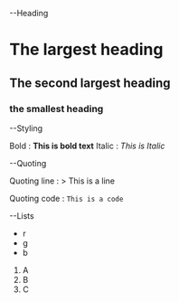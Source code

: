 
--Heading

# The largest heading
## The second largest heading
### the smallest heading


--Styling

Bold : **This is bold text**
Italic : *This is Italic*


--Quoting

Quoting line :   > This is a line

Quoting code :   ``` This is a code ```


--Lists

- r
- g
- b


1. A
2. B
3. C
